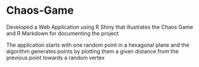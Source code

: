 # Chaos-Game

Developed a Web Application using R Shiny that illustrates the Chaos Game and R
Markdown for documenting the project

The application starts with one random point in a hexagonal plane and the algorithm
generates points by plotting them a given distance from the previous point towards a
random vertex
